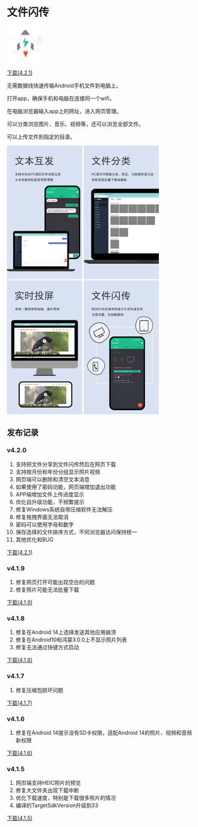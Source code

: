 # 文件闪传

![image](./img/ic_fft.png)

<a class="download-btn" href="http://d.apptor.me/FFT/4.2.1/FastFileTransfer-sourceRelease-4.2.1-build64.apk"><i class="fa fa-android"></i> 下载(4.2.1)</a>

无需数据线快速传输Android手机文件到电脑上。

打开app，确保手机和电脑在连接同一个wifi，

在电脑浏览器输入app上的网址，进入网页管理。

可以分类浏览图片、音乐、视频等，还可以浏览全部文件。

可以上传文件到指定的目录。

<img src="./img/广告图-文本互发.png" width="200px" height="auto"/>
<img src="./img/广告图-文件分类.png" width="200px" height="auto"/>
<img src="./img/广告图-支持投屏.png" width="200px" height="auto"/>
<img src="./img/广告图-文件闪传.png" width="200px" height="auto"/>

## 发布记录

### v4.2.0
1. 支持把文件分享到文件闪传然后在网页下载
2. 支持按月份和年份分组显示照片视频
3. 网页端可以删除和清空文本消息
4. 如果使用了密码功能，网页端增加退出功能
5. APP端增加文件上传进度显示
5. 优化自升级功能，不频繁提示
6. 修复Windows系统自带压缩软件无法解压
7. 修复拖拽界面无法取消
8. 密码可以使用字母和数字
9. 保存选择的文件排序方式，不同浏览器访问保持统一
10. 其他优化和BUG

<a class="download-btn" href="http://d.apptor.me/FFT/4.2.1/FastFileTransfer-sourceRelease-4.2.1-build64.apk"><i class="fa fa-android"></i> 下载(4.2.1)</a>

### v4.1.9
1. 修复网页打开可能出现空白的问题
2. 修复照片可能无法批量下载

<a class="download-btn" href="http://d.apptor.me/FFT/4.1.9/FastFileTransfer-sourceRelease-4.1.9-build62.apk"><i class="fa fa-android"></i> 下载(4.1.9)</a>

### v4.1.8
1. 修复在Android 14上选择发送其他应用崩溃
2. 修复在Android10和鸿蒙3.0.0上不显示照片列表
3. 修复无法通过快键方式启动

<a class="download-btn" href="http://d.apptor.me/FFT/4.1.8/FastFileTransfer-sourceRelease-4.1.8-build60.apk"><i class="fa fa-android"></i> 下载(4.1.8)</a>

### v4.1.7
1. 修复压缩包损坏问题

<a class="download-btn" href="http://d.apptor.me/FFT/4.1.7/FastFileTransfer-sourceRelease-4.1.7-build59.apk"><i class="fa fa-android"></i> 下载(4.1.7)</a>

### v4.1.6
1. 修复在Android 14提示没有SD卡权限，适配Android 14的照片、视频和音频新权限

<a class="download-btn" href="http://d.apptor.me/FFT/4.1.6/FastFileTransfer-sourceRelease-4.1.6-build58.apk"><i class="fa fa-android"></i> 下载(4.1.6)</a>

### v4.1.5
1. 网页端支持HEIC照片的预览
2. 修复大文件夹出现下载中断
3. 优化下载速度，特别是下载很多照片的情况
4. 编译的TargetSdkVersion升级到33

<a class="download-btn" href="http://d.apptor.me/FFT/4.1.5/FastFileTransfer-sourceRelease-4.1.5-build57.apk"><i class="fa fa-android"></i> 下载(4.1.5)</a>

